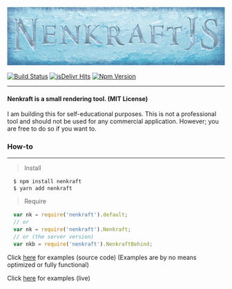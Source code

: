 ![Nenkraft][logo]

[![Build Status](https://travis-ci.org/Nuuf/nenkraft.svg?branch=master)](https://travis-ci.org/Nuuf/nenkraft)
[![jsDelivr Hits](https://data.jsdelivr.com/v1/package/npm/nenkraft/badge?style=rounded)](https://www.jsdelivr.com/package/npm/nenkraft)
[![Npm Version](https://img.shields.io/npm/v/nenkraft.svg)](https://www.npmjs.com/package/nenkraft)

------

#### Nenkraft is a small rendering tool. (MIT License)

I am building this for self-educational purposes. 
This is not a professional tool and should not be used for any commercial application.
However; you are free to do so if you want to.

### How-to
------

> Install

```
  $ npm install nenkraft
  $ yarn add nenkraft
```

> Require

```javascript
  var nk = require('nenkraft').default;
  // or
  var nk = require('nenkraft').Nenkraft;
  // or (the server version)
  var nkb = require('nenkraft').NenkraftBehind;
```


Click [here](https://github.com/Nuuf/nenkraft/tree/master/tests/nk-tests) for examples (source code) (Examples are by no means optimized or fully functional)

Click [here](http://www.spiritsoferutanya.com) for examples (live)

[logo]: https://raw.githubusercontent.com/Nuuf/nenkraft/master/nenkraft-banner.png "nenkraft"